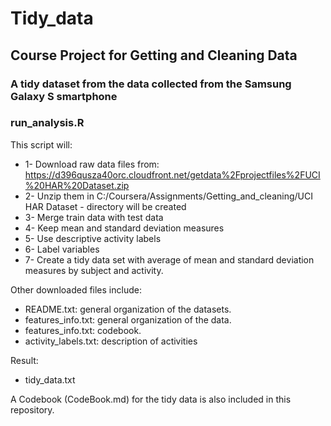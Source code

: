 # Tidy_data
## Course Project for Getting and Cleaning Data

### A tidy dataset from the data collected from the Samsung Galaxy S smartphone

### run_analysis.R

This script will:
- 1- Download raw data files from: https://d396qusza40orc.cloudfront.net/getdata%2Fprojectfiles%2FUCI%20HAR%20Dataset.zip
- 2- Unzip them in C:/Coursera/Assignments/Getting_and_cleaning/UCI HAR Dataset  - directory will be created
- 3- Merge train data with test data
- 4- Keep mean and standard deviation measures
- 5- Use descriptive activity labels
- 6- Label variables
- 7- Create a tidy data set with average of mean and standard deviation measures by subject and activity.

Other downloaded files include:
- README.txt: general organization of the datasets.
- features_info.txt: general organization of the data.
- features_info.txt: codebook.
- activity_labels.txt: description of activities

Result:
- tidy_data.txt 

A Codebook (CodeBook.md) for the tidy data is also included in this repository.





